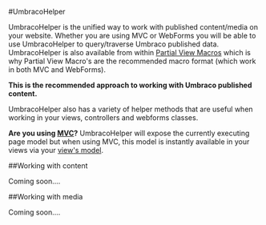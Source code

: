 #UmbracoHelper

UmbracoHelper is the unified way to work with published content/media on your website. Whether you are using MVC or WebForms you will be able to use UmbracoHelper to query/traverse Umbraco published data. UmbracoHelper is also available from within [Partial View Macros](../Templating/Macros/Partial-View-Macros/index.md) which is why Partial View Macro's are the recommended macro format (which work in both MVC and WebForms).  

**This is the recommended approach to working with Umbraco published content.**

UmbracoHelper also has a variety of helper methods that are useful when working in your views, controllers and webforms classes.

**Are you using [MVC](../../Templating/Mvc/index.md)?** UmbracoHelper will expose the currently executing page model but when using MVC, this model is instantly available in your views via your [view's model](../../Templating/Mvc/views/index.md).

##Working with content

Coming soon....

##Working with media

Coming soon.... 